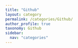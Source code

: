 ```yaml
---
title: "Github"
layout: category
permalink: /categories/Github/
author_profile: true
taxonomy: Github
sidebar:
  nav: "categories"
---
```

